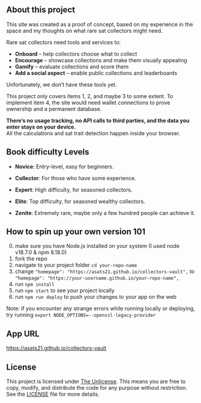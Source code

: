 ## About this project

This site was created as a proof of concept, based on my experience in the space and my thoughts on what rare sat collectors might need.

Rare sat collectors need tools and services to:

- **Onboard** – help collectors choose what to collect  
- **Encourage** – showcase collections and make them visually appealing  
- **Gamify** – evaluate collections and score them  
- **Add a social aspect** – enable public collections and leaderboards  

Unfortunately, we don’t have these tools yet.

This project only covers items 1, 2, and maybe 3 to some extent. To implement item 4, the site would need wallet connections to prove ownership and a permanent database.

**There’s no usage tracking, no API calls to third parties, and the data you enter stays on your device.**  
All the calculations and sat trait detection happen inside your browser.

## Book difficulty Levels

* **Novice**: Entry-level, easy for beginners.

* **Collector**: For those who have some experience.

* **Expert**: High difficulty, for seasoned collectors.

* **Elite**: Top difficulty, for seasoned wealthy collectors.

* **Zenite**: Extremely rare, maybe only a few hundred people can achieve it.

## How to spin up your own version 101

0) make sure you have Node.js installed on your system (I used node v18.7.0 & npm 8.18.0)
1) fork the repo
2) navigate to your project folder ```cd your-repo-name```
3) change ```"homepage": "https://asats21.github.io/collectors-vault",``` to ```"homepage": "https://your-username.github.io/your-repo-name",```
4) run ```npm install```
5) run ```npm start``` to see your project locally
6) run ```npm run deploy``` to push your changes to your app on the web

Note: if you encounter any strange errors while running locally or deploying, try running ```export NODE_OPTIONS=--openssl-legacy-provider```

## App URL
https://asats21.github.io/collectors-vault

## License

This project is licensed under [The Unlicense](LICENSE). This means you are free to copy, modify, and distribute the code for any purpose without restriction. See the [LICENSE](LICENSE) file for more details.
